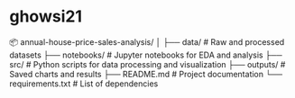 # ghowsi21
📦 annual-house-price-sales-analysis/
│
├── data/                    # Raw and processed datasets
├── notebooks/               # Jupyter notebooks for EDA and analysis
├── src/                     # Python scripts for data processing and visualization
├── outputs/                 # Saved charts and results
├── README.md                # Project documentation
└── requirements.txt         # List of dependencies
